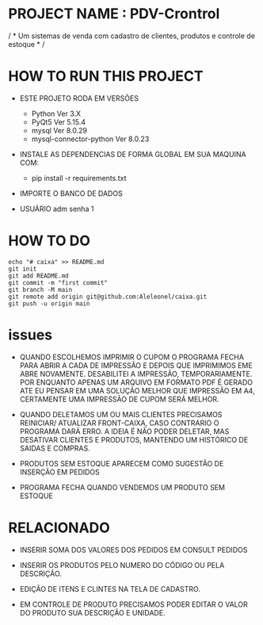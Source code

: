 # PROJECT NAME : PDV-Crontrol
 / * Um sistemas de venda com cadastro de clientes, produtos e controle de estoque * /

 # HOW TO RUN THIS PROJECT

 - ESTE PROJETO RODA EM VERSÕES 
     - Python Ver 3.X 
     - PyQt5  Ver 5.15.4
     - mysql  Ver 8.0.29
     - mysql-connector-python Ver 8.0.23
 
 - INSTALE AS DEPENDENCIAS DE FORMA GLOBAL EM SUA MAQUINA COM:
    - pip install -r requirements.txt
    
 - IMPORTE O BANCO DE DADOS
 - USUÁRIO adm senha 1

# HOW TO DO

    echo "# caixa" >> README.md
    git init
    git add README.md
    git commit -m "first commit"
    git branch -M main
    git remote add origin git@github.com:Aleleonel/caixa.git
    git push -u origin main

# issues

 - QUANDO ESCOLHEMOS IMPRIMIR O CUPOM O PROGRAMA FECHA PARA ABRIR A CADA DE IMPRESSÃO E DEPOIS QUE IMPRIMIMOS EME ABRE NOVAMENTE. DESABILITEI A IMPRESSÃO, TEMPORARIAMENTE. POR ENQUANTO APENAS UM ARQUIVO EM FORMATO PDF É GERADO ATE EU PENSAR EM UMA SOLUÇÃO MELHOR QUE IMPRESSÃO EM A4, CERTAMENTE UMA IMPRESSÃO DE CUPOM SERÁ MELHOR.

 - QUANDO DELETAMOS UM OU MAIS CLIENTES PRECISAMOS REINICIAR/ ATUALIZAR FRONT-CAIXA, CASO CONTRARIO O PROGRAMA DARÁ ERRO. A IDEIA É NÃO PODER DELETAR, MAS DESATIVAR CLIENTES E PRODUTOS, MANTENDO UM HISTÓRICO DE SAIDAS E COMPRAS.


 - PRODUTOS SEM ESTOQUE APARECEM COMO SUGESTÃO DE INSERÇÃO EM PEDIDOS
 - PROGRAMA FECHA QUANDO VENDEMOS UM PRODUTO SEM ESTOQUE 

 # RELACIONADO

 - INSERIR SOMA DOS VALORES DOS PEDIDOS EM CONSULT PEDIDOS
 - INSERIR OS PRODUTOS PELO NUMERO DO CÓDIGO OU PELA DESCRIÇÃO.

 - EDIÇÃO DE ITENS E CLINTES NA TELA DE CADASTRO.

 - EM CONTROLE DE PRODUTO PRECISAMOS PODER EDITAR O VALOR DO PRODUTO SUA DESCRIÇÃO E UNIDADE.

 
